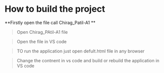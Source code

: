 # How to build the project 

**Firstly open the file call Chirag_Patil-A1 **

> Open Chirag_PAtil-A1 file 

> Open the file in VS code 

> TO run the application just open defult.html file in any browser 

> Change the contnent in vs code and build or rebuild the application in VS code
